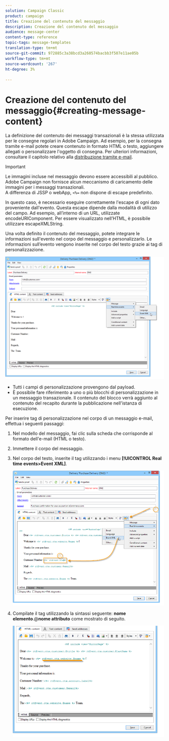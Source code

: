 ```yaml
---
solution: Campaign Classic
product: campaign
title: Creazione del contenuto del messaggio
description: Creazione del contenuto del messaggio
audience: message-center
content-type: reference
topic-tags: message-templates
translation-type: tm+mt
source-git-commit: 972885c3a38bcd3a260574bacbb3f507e11ae05b
workflow-type: tm+mt
source-wordcount: '267'
ht-degree: 3%

---
```



# Creazione del contenuto del messaggio{#creating-message-content}

La definizione del contenuto dei messaggi transazionali è la stessa utilizzata per le consegne regolari in  Adobe Campaign. Ad esempio, per la consegna tramite e-mail potete creare contenuto in formato HTML o testo, aggiungere allegati o personalizzare l&#39;oggetto di consegna. Per ulteriori informazioni, consultare il capitolo relativo alla [distribuzione tramite e-mail](../../delivery/using/about-email-channel.md).

>[!IMPORTANT]
>
>Le immagini incluse nel messaggio devono essere accessibili al pubblico.  Adobe Campaign non fornisce alcun meccanismo di caricamento delle immagini per i messaggi transazionali.\
>A differenza di JSSP o webApp, `<%=` non dispone di escape predefinito.
>
>In questo caso, è necessario eseguire correttamente l&#39;escape di ogni dato proveniente dall&#39;evento. Questa escape dipende dalla modalità di utilizzo del campo. Ad esempio, all’interno di un URL, utilizzate encodeURIComponent. Per essere visualizzato nell’HTML, è possibile utilizzare escapeXMLString.

Una volta definito il contenuto del messaggio, potete integrare le informazioni sull&#39;evento nel corpo del messaggio e personalizzarlo. Le informazioni sull’evento vengono inserite nel corpo del testo grazie ai tag di personalizzazione.

![](assets/messagecenter_create_content_001.png)

* Tutti i campi di personalizzazione provengono dal payload.
* È possibile fare riferimento a uno o più blocchi di personalizzazione in un messaggio transazionale. Il contenuto del blocco verrà aggiunto al contenuto del recapito durante la pubblicazione nell&#39;istanza di esecuzione.

Per inserire tag di personalizzazione nel corpo di un messaggio e-mail, effettua i seguenti passaggi:

1. Nel modello del messaggio, fai clic sulla scheda che corrisponde al formato dell&#39;e-mail (HTML o testo).
1. Immettere il corpo del messaggio.
1. Nel corpo del testo, inserite il tag utilizzando i menu **[!UICONTROL Real time events>Event XML]**.

   ![](assets/messagecenter_create_custo_002.png)

1. Compilate il tag utilizzando la sintassi seguente: **nome elemento**.@**nome attributo** come mostrato di seguito.

   ![](assets/messagecenter_create_custo_003.png)

